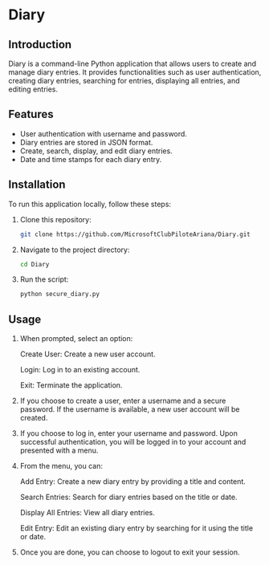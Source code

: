 # Diary

## Introduction

Diary is a command-line Python application that allows users to create and manage diary entries. It provides functionalities such as user authentication, creating diary entries, searching for entries, displaying all entries, and editing entries.

## Features

- User authentication with username and password.
- Diary entries are stored in JSON format.
- Create, search, display, and edit diary entries.
- Date and time stamps for each diary entry.

## Installation

To run this application locally, follow these steps:

1. Clone this repository:

   ```bash
   git clone https://github.com/MicrosoftClubPiloteAriana/Diary.git
   ```
2. Navigate to the project directory:

   ```bash
   cd Diary
   ```
3. Run the script:

   ```bash
   python secure_diary.py
   ```
## Usage
1. When prompted, select an option:
   
    Create User: Create a new user account.

    Login: Log in to an existing account.

    Exit: Terminate the application.

2. If you choose to create a user, enter a username and a secure password. If the username is available, a new user account will be created.

3. If you choose to log in, enter your username and password. Upon successful authentication, you will be logged in to your account and presented with a menu.

4. From the menu, you can:
 
    Add Entry: Create a new diary entry by providing a title and content.

    Search Entries: Search for diary entries based on the title or date.

    Display All Entries: View all diary entries.

    Edit Entry: Edit an existing diary entry by searching for it using the title or date.

6. Once you are done, you can choose to logout to exit your session.
